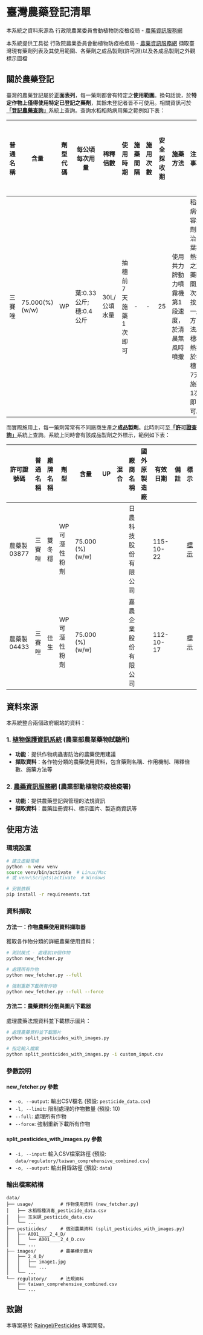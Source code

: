 # 臺灣農藥登記清單

本系統之資料來源為 行政院農業委員會動植物防疫檢疫局 - [農藥資訊服務網](https://pesticide.aphia.gov.tw)

本系統提供工具從 行政院農業委員會動植物防疫檢疫局 - [農藥資訊服務網](https://pesticide.aphia.gov.tw) 擷取臺灣現有藥劑列表及其使用範圍、各藥劑之成品製劑(許可證)以及各成品製劑之外觀標示圖檔

## 關於農藥登記

臺灣的農藥登記屬於**正面表列**，每一藥劑都會有特定之**使用範圍**。換句話說，於**特定作物上僅得使用特定已登記之藥劑**，其餘未登記者皆不可使用。相關資訊可於[**「登記農藥查詢」**](https://pesticide.aphia.gov.tw/information/Query/Pesticide "**「登記農藥查詢」**")系統上查詢。查詢水稻稻熱病用藥之範例如下表：

|普通名稱|含量|劑型代碼|每公頃每次用量|稀釋倍數|使用時期|施藥間隔|施用次數|安全採收期|施藥方法|注意事項|說明|核准日期|原始登記廠商名稱|
| ------------ | ------------ | ------------ | ------------ | ------------ | ------------ | ------------ | ------------ | ------------ | ------------ | ------------ | ------------ | ------------ | ------------ |
|三賽唑|75.000(%) (w/w)|WP|葉:0.33公斤;穗:0.4公斤|30L/公頃水量|抽穗前7天施藥1次即可|-|-|25|使用共力牌動力噴霧機第1段速度，於清晨無風時噴撒|稻熱病低容量劑防治，葉稻熱病之施藥時間及次數按照一般方法。穗稻熱病於抽穗前7天施藥1次即可。||||

而實際施用上，每一藥劑常常有不同廠商生產之**成品製劑**。此時則可至[**「許可證查詢」**](https://pesticide.aphia.gov.tw/information/Query/Register "**「許可證查詢」**")系統上查詢。系統上同時會有該成品製劑之外標示，範例如下表：

|許可證號碼|普通名稱|廠牌名稱|劑型|含量|UP|混合|廠商名稱|國外原製造廠|有效日期|備註|標示|使用範圍|
| ------------ | ------------ | ------------ | ------------ | ------------ | ------------ | ------------ | ------------ | ------------ | ------------ | ------------ | ------------ | ------------ |
|農藥製 03877|三賽唑|雙冬穩|WP 可溼性粉劑|75.000 (%) (w/w)|||日農科技股份有限公司||115-10-22||[標示](https://pesticide.aphia.gov.tw/information/Query/RegisterViewMark/?regtid=10&regtno=03877 "標示")|[使用範圍](https://pesticide.aphia.gov.tw/information/Query/Userange/?pestcd=F011&cidecd=WP%20%20&pescnt=75.000%20&compno=99657438&regtid=10&regtno=03877&newquery=true "使用範圍")|
|農藥製 04433|三賽唑|佳生|WP 可溼性粉劑|75.000 (%) (w/w)|||嘉農企業股份有限公司||112-10-17||[標示](https://pesticide.aphia.gov.tw/information/Query/RegisterViewMark/?regtid=10&regtno=04433 "標示")|[使用範圍](https://pesticide.aphia.gov.tw/information/Query/Userange/?pestcd=F011&cidecd=WP%20%20&pescnt=75.000%20&compno=99667762&regtid=10&regtno=04433&newquery=true "使用範圍")|

## 資料來源

本系統整合兩個政府網站的資料：

### 1. [**植物保護資訊系統**](https://otserv2.acri.gov.tw/PPM/) (農業部農業藥物試驗所)
- **功能**：提供作物病蟲害防治的農藥使用建議
- **擷取資料**：各作物分類的農藥使用資料，包含藥劑名稱、作用機制、稀釋倍數、施藥方法等

### 2. [**農藥資訊服務網**](https://pesticide.aphia.gov.tw) (農業部動植物防疫檢疫署)
- **功能**：提供農藥登記與管理的法規資訊
- **擷取資料**：農藥註冊資料、標示圖片、製造商資訊等

## 使用方法

### 環境設置
```bash
# 建立虛擬環境
python -m venv venv
source venv/bin/activate  # Linux/Mac
# 或 venv\Scripts\activate  # Windows

# 安裝依賴
pip install -r requirements.txt
```

### 資料擷取

#### 方法一：作物農藥使用資料擷取器
獲取各作物分類的詳細農藥使用資料：

```bash
# 測試模式 - 處理前10個作物
python new_fetcher.py

# 處理所有作物
python new_fetcher.py --full

# 強制重新下載所有作物
python new_fetcher.py --full --force
```

#### 方法二：農藥資料分割與圖片下載器
處理農藥法規資料並下載標示圖片：

```bash
# 處理農藥資料並下載圖片
python split_pesticides_with_images.py

# 指定輸入檔案
python split_pesticides_with_images.py -i custom_input.csv
```

### 參數說明

#### new_fetcher.py 參數
- `-o, --output`: 輸出CSV檔名 (預設: `pesticide_data.csv`)
- `-l, --limit`: 限制處理的作物數量 (預設: 10)
- `--full`: 處理所有作物
- `--force`: 強制重新下載所有作物

#### split_pesticides_with_images.py 參數
- `-i, --input`: 輸入CSV檔案路徑 (預設: `data/regulatory/taiwan_comprehensive_combined.csv`)
- `-o, --output`: 輸出目錄路徑 (預設: `data`)

### 輸出檔案結構
```
data/
├── usage/          # 作物使用資料 (new_fetcher.py)
│   ├── 水稻稻種消毒_pesticide_data.csv
│   ├── 玉米螟_pesticide_data.csv
│   └── ...
├── pesticides/     # 個別農藥資料 (split_pesticides_with_images.py)
│   ├── A001____2_4_D/
│   │   └── A001____2_4_D.csv
│   └── ...
├── images/         # 農藥標示圖片
│   ├── 2_4_D/
│   │   ├── image1.jpg
│   │   └── ...
│   └── ...
└── regulatory/     # 法規資料
    ├── taiwan_comprehensive_combined.csv
    └── ...
```

## 致謝

本專案基於 [Raingel/Pesticides](https://github.com/Raingel/Pesticides/) 專案開發。
